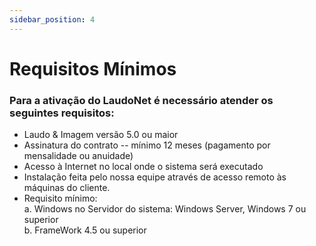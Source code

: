 ```yaml
---
sidebar_position: 4
---
```


# Requisitos Mínimos

### Para a ativação do LaudoNet é necessário atender os seguintes requisitos:

-   Laudo & Imagem versão 5.0 ou maior
-   Assinatura do contrato -- mínimo 12 meses (pagamento por mensalidade
    ou anuidade)
-   Acesso à Internet no local onde o sistema será executado
-   Instalação feita pelo nossa equipe através de acesso remoto às
    máquinas do cliente.
-   Requisito mínimo:  
    a.  Windows no Servidor do sistema: Windows Server, Windows 7 ou superior  
    b.  FrameWork 4.5 ou superior